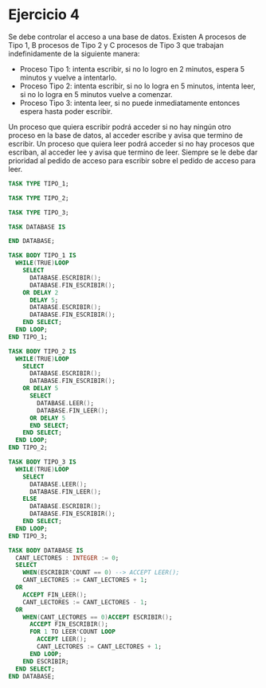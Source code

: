 # Ejercicio 4

Se debe controlar el acceso a una base de datos. Existen A procesos de Tipo 1, B procesos de Tipo 2 y C procesos de Tipo 3 que trabajan indefinidamente de la siguiente manera:

* Proceso Tipo 1: intenta escribir, si no lo logro en 2 minutos, espera 5 minutos y vuelve a intentarlo.
* Proceso Tipo 2: intenta escribir, si no lo logra en 5 minutos, intenta leer, si no lo logra en 5 minutos vuelve a comenzar.
* Proceso Tipo 3: intenta leer, si no puede inmediatamente entonces espera hasta poder escribir.

Un proceso que quiera escribir podrá acceder si no hay ningún otro proceso en la base de datos, al acceder escribe y avisa que termino de escribir. Un proceso que quiera leer podrá acceder si no hay procesos que escriban, al acceder lee y avisa que termino de leer. Siempre se le debe dar prioridad al pedido de acceso para escribir sobre el pedido de acceso para leer.

```ada
TASK TYPE TIPO_1;

TASK TYPE TIPO_2;

TASK TYPE TIPO_3;

TASK DATABASE IS

END DATABASE;

TASK BODY TIPO_1 IS
  WHILE(TRUE)LOOP
    SELECT
      DATABASE.ESCRIBIR();
      DATABASE.FIN_ESCRIBIR();
    OR DELAY 2
      DELAY 5;
      DATABASE.ESCRIBIR();
      DATABASE.FIN_ESCRIBIR();
    END SELECT;
  END LOOP;
END TIPO_1;

TASK BODY TIPO_2 IS
  WHILE(TRUE)LOOP
    SELECT
      DATABASE.ESCRIBIR();
      DATABASE.FIN_ESCRIBIR();
    OR DELAY 5
      SELECT
        DATABASE.LEER();
        DATABASE.FIN_LEER();
      OR DELAY 5
      END SELECT;
    END SELECT;  
  END LOOP;
END TIPO_2;

TASK BODY TIPO_3 IS
  WHILE(TRUE)LOOP
    SELECT
      DATABASE.LEER();
      DATABASE.FIN_LEER();
    ELSE
      DATABASE.ESCRIBIR();
      DATABASE.FIN_ESCRIBIR();
    END SELECT;
  END LOOP;
END TIPO_3;

TASK BODY DATABASE IS
  CANT_LECTORES : INTEGER := 0;
  SELECT
    WHEN(ESCRIBIR'COUNT == 0) --> ACCEPT LEER();
    CANT_LECTORES := CANT_LECTORES + 1;
  OR
    ACCEPT FIN_LEER();
    CANT_LECTORES := CANT_LECTORES - 1;
  OR
    WHEN(CANT_LECTORES == 0)ACCEPT ESCRIBIR();
      ACCEPT FIN_ESCRIBIR();
      FOR 1 TO LEER'COUNT LOOP
        ACCEPT LEER();
        CANT_LECTORES := CANT_LECTORES + 1;
      END LOOP;
    END ESCRIBIR;
  END SELECT;
END DATABASE;
```
